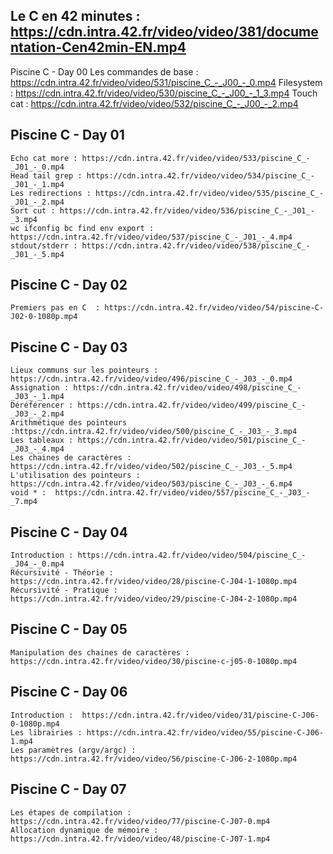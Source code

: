 ## Le C en 42 minutes : https://cdn.intra.42.fr/video/video/381/documentation-Cen42min-EN.mp4
 Piscine C - Day 00
	Les commandes de base : https://cdn.intra.42.fr/video/video/531/piscine_C_-_J00_-_0.mp4
	Filesystem : https://cdn.intra.42.fr/video/video/530/piscine_C_-_J00_-_1_3.mp4
	Touch cat : https://cdn.intra.42.fr/video/video/532/piscine_C_-_J00_-_2.mp4
## Piscine C - Day 01
	Echo cat more : https://cdn.intra.42.fr/video/video/533/piscine_C_-_J01_-_0.mp4
	Head tail grep : https://cdn.intra.42.fr/video/video/534/piscine_C_-_J01_-_1.mp4
	Les redirections : https://cdn.intra.42.fr/video/video/535/piscine_C_-_J01_-_2.mp4
	Sort cut : https://cdn.intra.42.fr/video/video/536/piscine_C_-_J01_-_3.mp4
	wc ifconfig bc find env export : https://cdn.intra.42.fr/video/video/537/piscine_C_-_J01_-_4.mp4
	stdout/stderr : https://cdn.intra.42.fr/video/video/538/piscine_C_-_J01_-_5.mp4
## Piscine C - Day 02
	Premiers pas en C  : https://cdn.intra.42.fr/video/video/54/piscine-C-J02-0-1080p.mp4
## Piscine C - Day 03
	Lieux communs sur les pointeurs : https://cdn.intra.42.fr/video/video/496/piscine_C_-_J03_-_0.mp4
	Assignation : https://cdn.intra.42.fr/video/video/498/piscine_C_-_J03_-_1.mp4
	Déréférencer : https://cdn.intra.42.fr/video/video/499/piscine_C_-_J03_-_2.mp4
	Arithmétique des pointeurs :https://cdn.intra.42.fr/video/video/500/piscine_C_-_J03_-_3.mp4
	Les tableaux : https://cdn.intra.42.fr/video/video/501/piscine_C_-_J03_-_4.mp4
	Les chaines de caractères : https://cdn.intra.42.fr/video/video/502/piscine_C_-_J03_-_5.mp4
	L'utilisation des pointeurs : https://cdn.intra.42.fr/video/video/503/piscine_C_-_J03_-_6.mp4
	void * :  https://cdn.intra.42.fr/video/video/557/piscine_C_-_J03_-_7.mp4
## Piscine C - Day 04
	Introduction : https://cdn.intra.42.fr/video/video/504/piscine_C_-_J04_-_0.mp4
	Récursivité - Théorie : https://cdn.intra.42.fr/video/video/28/piscine-C-J04-1-1080p.mp4
	Récursivité - Pratique : https://cdn.intra.42.fr/video/video/29/piscine-C-J04-2-1080p.mp4
## Piscine C - Day 05
	Manipulation des chaines de caractères : https://cdn.intra.42.fr/video/video/30/piscine-c-j05-0-1080p.mp4 
## Piscine C - Day 06
	Introduction :  https://cdn.intra.42.fr/video/video/31/piscine-C-J06-0-1080p.mp4
	Les librairies : https://cdn.intra.42.fr/video/video/55/piscine-C-J06-1.mp4
	Les paramètres (argv/argc) : https://cdn.intra.42.fr/video/video/56/piscine-C-J06-2-1080p.mp4
## Piscine C - Day 07
	Les étapes de compilation : https://cdn.intra.42.fr/video/video/77/piscine-C-J07-0.mp4 
	Allocation dynamique de mémoire : https://cdn.intra.42.fr/video/video/48/piscine-C-J07-1.mp4
 

